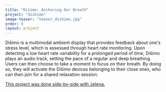 ```yaml
---
title: "Dišimo: Anchoring Our Breath"
project: "dishimo"
image-teaser: "teaser_dishimo.jpg"
order: 8
layout: project
---
```


Dišimo is a multimodal ambient display that provides feedback about one's stress level, which is assessed through heart rate monitoring. Upon detecting a low heart rate variability for a prolonged period of time, Dišimo plays an audio track, setting the pace of a regular and deep breathing. Users can then choose to take a moment to focus on their breath. By doing so, they will activate the Dišimo devices belonging to their close ones, who can then join for a shared relaxation session.

[This project was done side-by-side with Jelena.](http://jmladeno.net/index.php/2018/02/19/disimo-chi-demo-2018/)